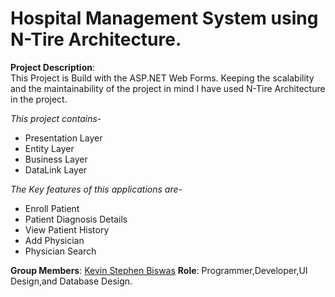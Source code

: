 # Hospital Management System using N-Tire Architecture.

**Project Description**:<br>
This Project is Build with the ASP.NET Web Forms. Keeping the scalability and the maintainability of the project in mind I have used N-Tire Architecture in the project.<br>

*This project contains*-

  - Presentation Layer
  - Entity Layer
  - Business Layer
  - DataLink Layer

*The Key features of this applications are*-<br>

  - Enroll Patient
  - Patient Diagnosis Details
  - View Patient History
  - Add Physician 
  - Physician Search
  
  **Group Members**:
    [Kevin Stephen Biswas](https://github.com/BluerGost/) **Role**: Programmer,Developer,UI Design,and Database Design.
  
  


